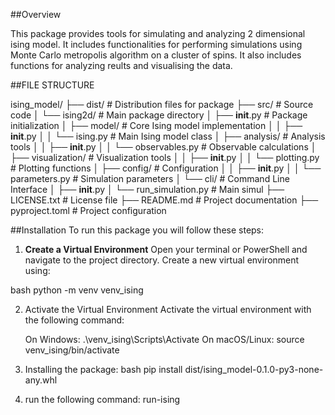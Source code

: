 ##Overview

This package provides tools for simulating and analyzing 2 dimensional ising model. It includes functionalities for performing simulations using Monte Carlo metropolis algorithm on a cluster of spins. It also includes functions for analyzing reults and visualising the data.

##FILE STRUCTURE

ising_model/
├── dist/                     # Distribution files for package
├── src/                      # Source code
│   └── ising2d/             # Main package directory
│       ├── __init__.py      # Package initialization
│       ├── model/           # Core Ising model implementation
│       │   ├── __init__.py
│       │   └── ising.py     # Main Ising model class
│       ├── analysis/        # Analysis tools
│       │   ├── __init__.py
│       │   └── observables.py # Observable calculations
│       ├── visualization/   # Visualization tools
│       │   ├── __init__.py
│       │   └── plotting.py  # Plotting functions
│       ├── config/         # Configuration
│       │   ├── __init__.py
│       │   └── parameters.py # Simulation parameters
│       └── cli/            # Command Line Interface
│           ├── __init__.py
│           └── run_simulation.py  # Main simul
├── LICENSE.txt            # License file
├── README.md             # Project documentation
├── pyproject.toml        # Project configuration

##Installation
To run this package you will follow these steps:

1. **Create a Virtual Environment**
   Open your terminal or PowerShell and navigate to the project directory. Create a new virtual environment using:

   
bash
   python -m venv venv_ising
   
2. Activate the Virtual Environment Activate the virtual environment with the following command:

    On Windows: .\venv_ising\Scripts\Activate
    On macOS/Linux: source venv_ising/bin/activate
   
3. Installing the package:
bash
   pip install dist/ising_model-0.1.0-py3-none-any.whl
4. run the following command:
   run-ising
